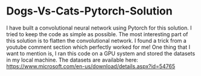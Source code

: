 # Dogs-Vs-Cats-Pytorch-Solution
I have built a convolutional neural network using Pytorch for this solution. I tried to keep the code as simple as possible. The most interesting part of this solution is to flatten the convolutional network. I found a trick from a youtube comment section which perfectly worked for me! One thing that I want to mention is, I ran this code on a GPU system and stored the datasets in my local machine. 
The datasets are available here: https://www.microsoft.com/en-us/download/details.aspx?id=54765
